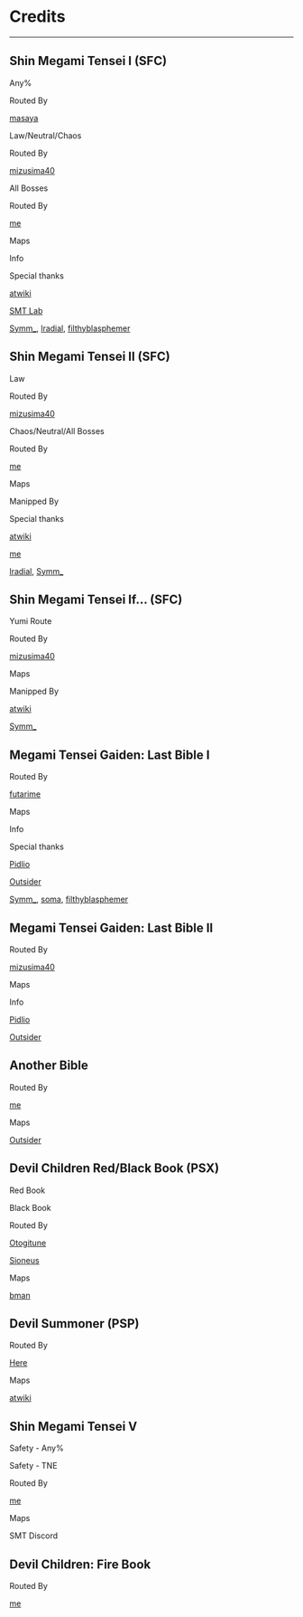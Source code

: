 # Credits
---

Shin Megami Tensei I (SFC)
--------------------------

Any%

Routed By

[masaya](https://www.nicovideo.jp/user/22877929)

Law/Neutral/Chaos

Routed By

[mizusima40](https://mizusima40.seesaa.net/)

All Bosses

Routed By

[me](https://www.twitch.tv/sioneus)

Maps

Info

Special thanks

[atwiki](https://w.atwiki.jp/shinmegamitensei1/pages/383.html)

[SMT Lab](https://smtlab.web.fc2.com/)

[Symm\_](https://www.twitch.tv/symm_), [lradial](https://www.twitch.tv/lradial), [filthyblasphemer](https://www.twitch.tv/filthyblasphemer)

Shin Megami Tensei II (SFC)
---------------------------

Law

Routed By

[mizusima40](https://mizusima40.seesaa.net/)

Chaos/Neutral/All Bosses

Routed By

[me](https://www.twitch.tv/sioneus)

Maps

Manipped By

Special thanks

[atwiki](https://w.atwiki.jp/shinmegamitensei2/171.html)

[me](https://www.twitch.tv/sioneus)

[lradial](https://www.twitch.tv/lradial), [Symm\_](https://www.twitch.tv/symm_)

Shin Megami Tensei If... (SFC)
------------------------------

Yumi Route

Routed By

[mizusima40](https://mizusima40.seesaa.net/)

Maps

Manipped By

[atwiki](https://w.atwiki.jp/shinmegamitenseiif/pages/196.html)

[Symm\_](https://www.twitch.tv/symm_)

Megami Tensei Gaiden: Last Bible I
----------------------------------

Routed By

[futarime](https://www.nicovideo.jp/user/805701)

Maps

Info

Special thanks

[Pidlio](https://pidlio.com/lb1/map/index.html)

[Outsider](http://mugi.parfe.jp/lb/lbtop.html)

[Symm\_](https://www.twitch.tv/symm_), [soma](https://www.twitch.tv/soma_nx), [filthyblasphemer](https://www.twitch.tv/filthyblasphemer)

Megami Tensei Gaiden: Last Bible II
-----------------------------------

Routed By

[mizusima40](https://mizusima40.seesaa.net/)

Maps

Info

[Pidlio](https://pidlio.com/lb2/map/index.html)

[Outsider](http://mugi.parfe.jp/lb2/lb2top.html)

Another Bible
-------------

Routed By

[me](https://www.twitch.tv/sioneus)

Maps

[Outsider](http://mugi.parfe.jp/ab/abtop.html)

Devil Children Red/Black Book (PSX)
-----------------------------------

Red Book

Black Book

Routed By

[Otogitune](https://www.twitch.tv/otogitune)

[Sioneus](https://www.twitch.tv/sioneus)

Maps

[bman](https://www.twitch.tv/therealbmanbeast)

Devil Summoner (PSP)
--------------------

Routed By

[Here](http://blog.livedoor.jp/hirosue_peer/archives/cat_50051892.html)

Maps

[atwiki](https://w.atwiki.jp/devilsummoner/)

Shin Megami Tensei V
--------------------

Safety - Any%

Safety - TNE

Routed By

[me](https://www.twitch.tv/sioneus)

Maps

SMT Discord

Devil Children: Fire Book
-------------------------

Routed By

[me](https://www.twitch.tv/sioneus)
